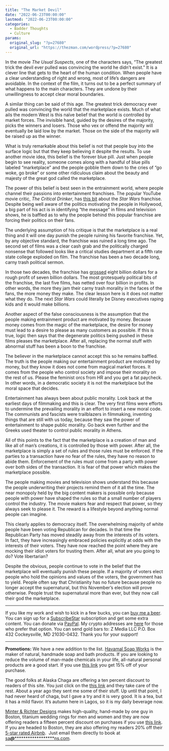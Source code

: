 ```yaml
---
title: "The Market Devil"
date: "2022-06-23T00:00:00"
lastmod: "2022-06-23T00:00:00"
categories:
  - Badder Thoughts
  - Culture
params:
  original_slug: "?p=27680"
  original_url: "https://thezman.com/wordpress/?p=27680"
---
```


In the movie *The Usual Suspects*, one of the characters says, “The
greatest trick the devil ever pulled was convincing the world he didn’t
exist.” It is a clever line that gets to the heart of the human
condition. When people have a clear understanding of right and wrong,
most of life’s dangers are avoidable. In the context of the film, it
turns out to be a perfect summary of what happens to the main
characters. They are undone by their unwillingness to accept clear moral
boundaries.

A similar thing can be said of this age. The greatest trick democracy
ever pulled was convincing the world that the marketplace exists. Much
of what ails the modern West is this naïve belief that the world is
controlled by market forces. The invisible hand, guided by the desires
of the majority, picks the winners and losers. Those who vex or offend
the majority will eventually be laid low by the market. Those on the
side of the majority will be raised up as the winner.

What is truly remarkable about this belief is not that people buy into
the surface logic but that they keep believing it despite the results.
To use another movie idea, this belief is the forever blue pill. Just
when people begin to see reality, someone comes along with a handful of
blue pills labeled “marketplace” and the people gobble them down to the
cries of “go woke, go broke” or some other ridiculous claim about the
beauty and majesty of the great god called the marketplace.

The power of this belief is best seen in the entrainment world, where
people channel their passions into entertainment franchises. The popular
YouTube movie critic, *The Critical Drinker*, has [this
bit](https://www.youtube.com/watch?v=R7KZnsvFD88) about the *Star Wars*
franchise. Despite being well aware of the politics motivating the
people in Hollywood, a big part of his act is in identifying “the
message” in films and television shows, he is baffled as to why the
people behind this popular franchise are forcing their politics on their
fans.

The underlying assumption of his critique is that the marketplace is a
real thing and it will one day punish the people ruining his favorite
franchise. Yet, by any objective standard, the franchise was ruined a
long time ago. The second set of films was a clear cash grab and the
politically charged nonsense that followed looks like a critical studies
department at a fifth rate state college exploded on film. The franchise
has been a two decade long, carny trash political sermon.

In those two decades, the franchise has <a
href="https://www.the-numbers.com/movies/franchise/Star-Wars#tab=summary"
rel="noopener" target="_blank">grossed</a> eight billion dollars for a
rough profit of seven billion dollars. The most grotesquely political
bits of the franchise, the last five films, has netted over four billion
in profits. In other words, the more they jam their carny trash morality
in the faces of the fans, the more money they make. The clear lesson
here is it does not matter what they do. The next *Star Wars* could
literally be Disney executives raping kids and it would make billions.

Another aspect of the false consciousness is the assumption that the
people making entrainment product are motivated by money. Because money
comes from the magic of the marketplace, the desire for money must lead
to a desire to please as many customers as possible. If this is true,
logic then says that the degenerate politics being pushed in these films
pleases the marketplace. After all, replacing the normal stuff with
abnormal stuff has been a boon to the franchise.

The believer in the marketplace cannot accept this so he remains
baffled. The truth is the people making our entertainment product are
motivated by money, but they know it does not come from magical market
forces. It comes from the people who control society and impose their
morality on the rest of us. Please the feminist orcs from HR and you get
a fat paycheck. In other words, in a democratic society it is not the
marketplace but the moral space that decides.

Entertainment has always been about public morality. Look back at the
earliest days of filmmaking and this is clear. The very first films were
efforts to undermine the prevailing morality in an effort to insert a
new moral code. The communists and fascists were trailblazers in
filmmaking, inventing things that are still with us today, because they
saw the power of entertainment to shape public morality. Go back even
further and the Greeks used theater to control public morality in
Athens.

All of this points to the fact that the marketplace is a creation of man
and like all of man’s creations, it is controlled by those with power.
After all, the marketplace is simply a set of rules and those rules must
be enforced. If the parties to a transaction have no fear of the rules,
they have no reason to abide them. Enforcement of the rules must come
from a party with power over both sides of the transaction. It is fear
of that power which makes the marketplace possible.

The people making movies and television shows understand this because
the people underwriting their projects remind them of it all the time.
The near monopoly held by the big content makers is possible only
because people with power have shaped the rules so that a small number
of players control the industry. The movie makers fear and respect that
power, so they always seek to please it. The reward is a lifestyle
beyond anything normal people can imagine.

This clearly applies to democracy itself. The overwhelming majority of
white people have been voting Republican for decades. In that time the
Republican Party has moved steadily away from the interests of its
voters. In fact, they have increasingly embraced policies explicitly at
odds with the interests of their voters. They have now reached the point
where they are mocking their idiot voters for trusting them. After all,
what are you going to do? Vote libertarian?

Despite the obvious, people continue to vote in the belief that the
marketplace will eventually punish these people. If a majority of voters
elect people who hold the opinions and values of the voters, the
government has to yield. People often say that Christianity has no
future because people no longer accept the supernatural, but this
November’s election will prove otherwise. People trust the supernatural
more than ever, but they now call their god the marketplace.

------------------------------------------------------------------------

If you like my work and wish to kick in a few bucks, you can
<a href="https://www.buymeacoffee.com/mujolulu" rel="noopener"
target="_blank">buy me a beer</a>. You can sign up for a
<a href="https://www.subscribestar.com/the-z-blog" rel="noopener"
target="_blank">SubscribeStar</a> subscription and get some extra
content. You can donate via <a
href="https://www.paypal.com/donate/?cmd=_s-xclick&amp;hosted_button_id=UDAS2Q8JYA6CN&amp;source=url"
rel="noopener" target="_blank">PayPal</a>. My crypto addresses are
<a href="https://thezman.com/wordpress/?page_id=22713" rel="noopener"
target="_blank">here</a> for those who prefer that option. You can send
gold bars to: Z Media LLC P.O. Box 432 Cockeysville, MD 21030-0432.
Thank you for your support!

------------------------------------------------------------------------

**Promotions:** We have a new addition to the list.
<a href="https://havamalsoapworks.com/" rel="noopener"
target="_blank">Havamal Soap Works</a> is the maker of natural, handmade
soap and bath products. If you are looking to reduce the volume of
man-made chemicals in your life, all-natural personal products are a
good start. If you use
<a href="https://havamalsoapworks.com/discount/ZMAN" rel="noopener"
target="_blank">this link</a> you get 15% off of your purchase.

The good folks at Alaska Chaga are offering a ten percent discount to
readers of this site. You just click on the
<a href="https://alaskachaga.us/discount/ZMAN" rel="noopener noreferrer"
target="_blank">this link</a> and they take care of the rest. About a
year ago they sent me some of their stuff. Up until that point, I had
never heard of chaga, but I gave a try and it is very good. It is a tea,
but it has a mild flavor. It’s autumn here in Lagos, so it is my daily
beverage now.

<a href="https://www.minterandrichterdesigns.com/"
rel="noreferrer nofollow noopener" target="_blank">Minter &amp; Richter
Designs</a> makes high-quality, hand-made by one guy in Boston, titanium
wedding rings for men and women and they are now offering readers a
fifteen percent discount on purchases if you use
<a href="https://www.minterandrichterdesigns.com/discount/ZMAN"
rel="noreferrer nofollow noopener" target="_blank">this link</a>.
<span class="highlight"><span class="colour"><span class="font"><span class="size">If
you are headed to Boston, they are also offering my readers 20% off
their <a
href="https://www.airbnb.com/users/7988017/listings?user_id=7988017&amp;s=3"
rel="noopener noreferrer" target="_blank">5-star rated Airbnb</a>.  Just
email them directly to book at
<a href="mailto:sa***@*********************ns.com"
data-original-string="VjXnaK77tQlxzKNP/CtPnw==cb7fLBQXorkGWqYjQ1zCZClyaENopx6V5VgNldpn+Km85+cOJrQwkExwyWVhkH79BlI"><span
class="apbct-email-encoder"
data-original-string="Hw1jrJC/jhYlFDszncYD9A==cb78IKf+4ZIt6Q5/fQi04Yn2z1qFDkmPATh8IX5c5GATa63IHRbMpAbX6nhcmHBpl5F"
title="This contact has been encoded by Anti-Spam by CleanTalk. Click to decode. To finish the decoding make sure that JavaScript is enabled in your browser.">sa<span
class="apbct-blur">***</span>@<span
class="apbct-blur">*********************</span>ns.com</span></a>.</span></span></span></span>

------------------------------------------------------------------------
